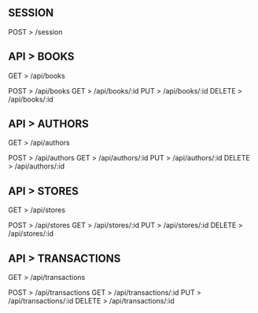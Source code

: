 ## SESSION

POST    > /session

## API > BOOKS

GET     > /api/books

POST    > /api/books
GET     > /api/books/:id
PUT     > /api/books/:id
DELETE  > /api/books/:id

## API > AUTHORS

GET     > /api/authors

POST    > /api/authors
GET     > /api/authors/:id
PUT     > /api/authors/:id
DELETE  > /api/authors/:id

## API > STORES

GET     > /api/stores

POST    > /api/stores
GET     > /api/stores/:id
PUT     > /api/stores/:id
DELETE  > /api/stores/:id

## API > TRANSACTIONS

GET     > /api/transactions

POST    > /api/transactions
GET     > /api/transactions/:id
PUT     > /api/transactions/:id
DELETE  > /api/transactions/:id
